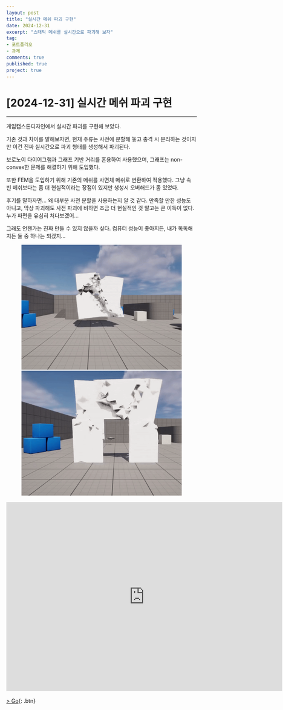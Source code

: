 ```yaml
---
layout: post
title: "실시간 메쉬 파괴 구현"
date: 2024-12-31
excerpt: "스태틱 메쉬를 실시간으로 파괴해 보자"
tag: 
- 포트폴리오
- 과제
comments: true
published: true
project: true
---
```


# [2024-12-31] 실시간 메쉬 파괴 구현

---

게임캡스톤디자인에서 실시간 파괴를 구현해 보았다.

기존 것과 차이를 말해보자면, 현재 주류는 사전에 분할해 놓고 충격 시 분리하는 것이지만 이건 진짜 실시간으로 파괴 형태를 생성해서 파괴된다.

보로노이 다이어그램과 그래프 기반 거리를 혼용하여 사용했으며, 그래프는 non-convex한 문제를 해결하기 위해 도입했다. 

또한 FEM을 도입하기 위해 기존의 메쉬를 사면체 메쉬로 변환하여 적용했다. 그냥 속 빈 메쉬보다는 좀 더 현실적이라는 장점이 있지만 생성시 오버해드가 좀 있었다.

후기를 말하자면... 왜 대부분 사전 분할을 사용하는지 알 것 같다. 만족할 만한 성능도 아니고, 막상 파괴해도 사전 파괴에 비하면 조금 더 현실적인 것 말고는 큰 이득이 없다. 누가 파편을 유심히 처다보겠어...

그래도 언젠가는 진짜 만들 수 있지 않을까 싶다. 컴퓨터 성능이 좋아지든, 내가 똑똑해지든 둘 중 하나는 되겠지...

<figure class="img" align="center">
    <a href="/images/dest1.gif">
        <img src="/images/dest1.gif">
    </a>
    <a href="/images/dest2.gif">
        <img src="/images/dest2.gif">
    </a>
</figure>

<iframe width="730" height="500" src="https://youtu.be/gznKkgYYYnc" frameborder="0" allowfullscreen></iframe>


[> Go](https://github.com/Seo-BJ/RealTimeDesruction){: .btn}


